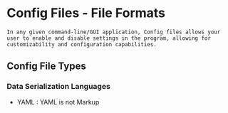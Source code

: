 # Config Files - File Formats

```
In any given command-line/GUI application, Config files allows your user to enable and disable settings in the program, allowing for customizability and configuration capabilities.
```

## Config File Types

### Data Serialization Languages
+ YAML : YAML is not Markup
